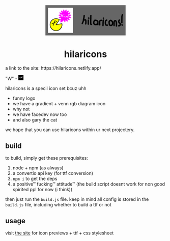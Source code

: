 <div align="center">
	<img src="/banner.svg" style="width: 50%;">
	<h1>hilaricons</h1>
</div>
a link to the site: https://hilaricons.netlify.app/

"W" - <img src="/hicns/facedev.svg" width="16" height="16">

hilaricons is a specil icon set bcuz uhh

- funny logo
- we have a gradient + venn rgb diagram icon
- why not
- we have facedev now too
- and also gary the cat

we hope that you can use hilaricons within ur next projectery.

## build
to build, simply get these prerequisites:

1. node + npm (as always)
2. a convertio api key (for ttf conversion)
3. `npm i` to get the deps
4. a positive™ fucking™ attitude™ (the build script doesnt work for non good spirited ppl for now (i think))

then just run the `build.js` file.
keep in mind all config is stored in the `build.js` file, including whether to build a ttf or not

## usage
visit [the site](https://hilaricons.netlify.app/) for icon previews + ttf + css stylesheet